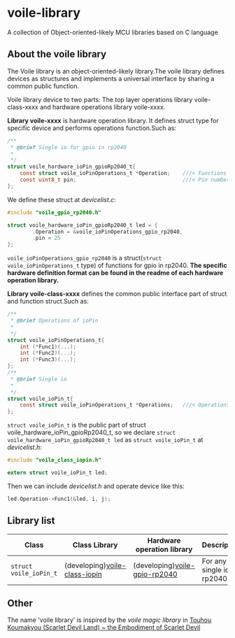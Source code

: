 # voile-library
A collection of Object-oriented-likely MCU libraries based on C language

## About the voile library
The Voile library is an object-oriented-likely library.The voile library defines devices as structures and implements a universal interface by sharing a common public function.

Voile library device to two parts: The top layer operations library voile-class-xxxx and hardware operations library voile-xxxx. 


__Library voile-xxxx__ is hardware operation library. It defines struct type for specific device and performs operations function.Such as: 
```C
/**
 * @brief Single io for gpio in rp2040
 * 
 */
struct voile_hardware_ioPin_gpioRp2040_t{
    const struct voile_ioPinOperations_t *Operation;    ///< Functions of ioPin
    const uint8_t pin;                                  ///< Pin number
};
```
We define these struct at _devicelist.c_:
```C
#include "voile_gpio_rp2040.h"

struct voile_hardware_ioPin_gpioRp2040_t led = {
        .Operation = &voile_ioPinOperations_gpio_rp2040,
        .pin = 25
};
```
```voile_ioPinOperations_gpio_rp2040``` is a struct(```struct voile_ioPinOperations_t``` type) of functions for gpio in rp2040. __The specific hardware definition format can be found in the readme of each hardware operation library.__


__Library voile-class-xxxx__ defines the common public interface part of struct and function struct.Such as:
```C
/**
 * @brief Operations of ioPin
 * 
 */
struct voile_ioPinOperations_t{
    int (*Func1)(...);
    int (*Func2)(...);
    int (*Func3)(...);
};
/**
 * @brief Single io
 * 
 */
struct voile_ioPin_t{
    const struct voile_ioPinOperations_t *Operations;   ///< Operations of ioPin
};
```

```struct voile_ioPin_t``` is the public part of struct voile_hardware_ioPin_gpioRp2040_t, so we declare ```struct voile_hardware_ioPin_gpioRp2040_t led``` as ```struct voile_ioPin_t``` at _devicelist.h_:
```C
#include "voile_class_iopin.h"

extern struct voile_ioPin_t led;
```
Then we can include _devicelist.h_ and operate device like this:

```C
led.Operation->Func1(&led, i, j);
```

## Library list

|Class|Class Library|Hardware operation library|Description|
| --- | --- | --- | --- |
|```struct voile_ioPin_t```|(developing)[voile-class-iopin](https://github.com/Jimmy39/voile-device-iopin)|(developing)[voile-gpio-rp2040](https://github.com/Jimmy39/voile-gpio-rp2040)|For any single io in rp2040|

## Other

The name 'voile library' is inspired by the _voile magic library_ in [Touhou Koumakyou (Scarlet Devil Land) ~ the Embodiment of Scarlet Devil](https://en.touhouwiki.net/wiki/Embodiment_of_Scarlet_Devil)
